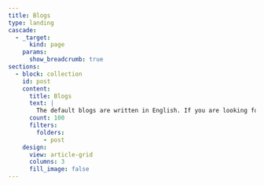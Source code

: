 ```yaml
---
title: Blogs
type: landing
cascade:
  - _target:
      kind: page
    params:
      show_breadcrumb: true
sections:
  - block: collection
    id: post
    content:
      title: Blogs
      text: |
        The default blogs are written in English. If you are looking for content in Thai, please follow the link provided within the blogs.
      count: 100
      filters:
        folders:
          - post
    design:
      view: article-grid
      columns: 3
      fill_image: false
---
```

